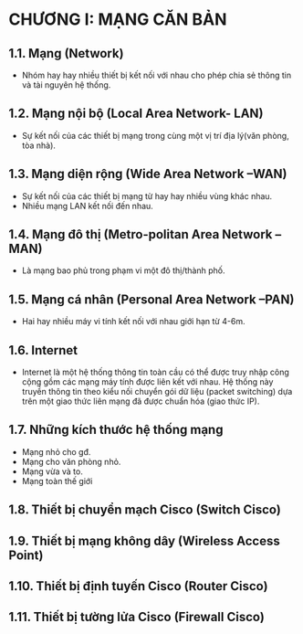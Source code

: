 # CHƯƠNG I: MẠNG CĂN BẢN
## 1.1.	Mạng (Network)
- Nhóm hay hay nhiều thiết bị kết nối với nhau cho phép chia sẻ thông tin và tài nguyên hệ thống.
## 1.2.	Mạng nội bộ (Local Area Network- LAN)
- Sự kết nối của các thiết bị mạng trong cùng một vị trí địa lý(văn phòng, tòa nhà).
## 1.3.	Mạng diện rộng (Wide Area Network –WAN)
- Sự kết nối của các thiết bị mạng từ hay hay nhiều vùng khác nhau.
- Nhiều mạng LAN kết nối đến nhau.
## 1.4.	Mạng đô thị (Metro-politan Area Network –MAN)
- Là mạng bao phủ trong phạm vi một đô thị/thành phố.
## 1.5.	Mạng cá nhân (Personal Area Network –PAN)
- Hai hay nhiều máy vi tính kết nối với nhau giới hạn từ 4-6m.
## 1.6.	Internet
- Internet là một hệ thống thông tin toàn cầu có thể được truy nhập công cộng gồm các mạng máy tính được liên kết với nhau. Hệ thống này truyền thông tin theo kiểu nối chuyển gói dữ liệu (packet switching) dựa trên một giao thức liên mạng đã được chuẩn hóa (giao thức IP).
## 1.7.	Những kích thước hệ thống mạng
- Mạng nhỏ cho gđ.
- Mạng cho văn phòng nhỏ.
- Mạng vừa và to.
- Mạng toàn thế giới
## 1.8.	Thiết bị chuyển mạch Cisco (Switch Cisco)
## 1.9.	Thiết bị mạng không dây (Wireless Access Point)
## 1.10. Thiết bị định tuyến Cisco (Router Cisco)
## 1.11. Thiết bị tường lửa Cisco (Firewall Cisco)
 

